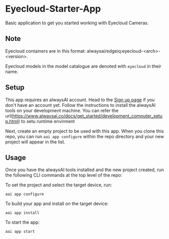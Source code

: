 # Eyecloud-Starter-App

Basic application to get you started working with Eyecloud Cameras.

## Note
Eyecloud containers are in this format: alwaysai/edgeiq:eyecloud-\<arch\>-\<version\>.

Eyecloud models in the model catalogue are denoted with `eyecloud` in their name.

## Setup
This app requires an alwaysAI account. Head to the [Sign up page](https://www.alwaysai.co/dashboard) if you don't have an account yet. Follow the instructions to install the alwaysAI tools on your development machine.
You can refer the url(https://www.alwaysai.co/docs/get_started/development_computer_setup.html) to setu runtime envirment

Next, create an empty project to be used with this app. When you clone this repo, you can run `aai app configure` within the repo directory and your new project will appear in the list.

## Usage
Once you have the alwaysAI tools installed and the new project created, run the following CLI commands at the top level of the repo:

To set the project and select the target device, run:

```
aai app configure
```

To build your app and install on the target device:

```
aai app install
```

To start the app:

```
aai app start
```
